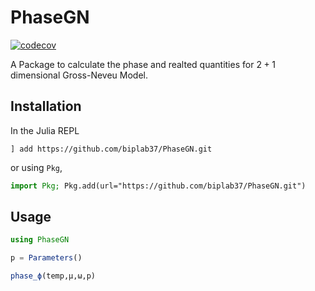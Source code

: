 # PhaseGN

[![codecov](https://codecov.io/gh/biplab37/PhaseGN/branch/main/graph/badge.svg?token=LZ1YO7D35E)](https://codecov.io/gh/biplab37/PhaseGN)

A Package to calculate the phase and realted quantities for $2+1$ dimensional Gross-Neveu Model.

## Installation
In the Julia REPL
```julia-repl
] add https://github.com/biplab37/PhaseGN.git
```
or using `Pkg`,
```julia
import Pkg; Pkg.add(url="https://github.com/biplab37/PhaseGN.git")
```
## Usage

```julia
using PhaseGN

p = Parameters()

phase_ϕ(temp,μ,ω,p)
```